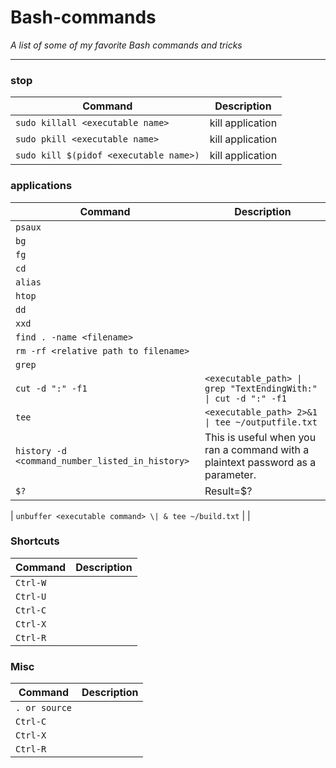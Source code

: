 # Bash-commands
_A list of some of my favorite Bash commands and tricks_



___

### stop

| Command | Description |
| ------- | ----------- |
| `sudo killall <executable name>` | kill application |
| `sudo pkill <executable name>` | kill application |
| `sudo kill $(pidof <executable name>)` | kill application |

### applications

| Command | Description |
| ------- | ----------- |
| `psaux` |  |
| `bg` |  |
| `fg` |  |
| `cd` |  |
| `alias` |  |
| `htop` |  |
| `dd` |  |
| `xxd` |  |
| `find . -name <filename>` |  |
| `rm -rf <relative path to filename>` |  |
| `grep` |  |
| `cut -d ":" -f1` | `<executable_path> \| grep "TextEndingWith:" \| cut -d ":" -f1` |
| `tee` |   `<executable_path> 2>&1 \| tee ~/outputfile.txt` |
| `history -d <command_number_listed_in_history>` | This is useful when you ran a command with a plaintext password as a parameter. |
| `$?` | Result=$?|

| `unbuffer <executable command> \| & tee ~/build.txt` | |



### Shortcuts

| Command | Description |
| ------- | ----------- |
| `Ctrl-W` |  |
| `Ctrl-U` |  |
| `Ctrl-C` |  |
| `Ctrl-X` |  |
| `Ctrl-R` |  |


### Misc

| Command | Description |
| ------- | ----------- |
| `. or source` |  |
| `Ctrl-C` |  |
| `Ctrl-X` |  |
| `Ctrl-R` |  |
